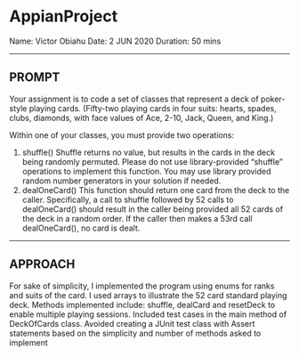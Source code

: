 # AppianProject
Name: Victor Obiahu
Date: 2 JUN 2020
Duration: 50 mins

------------------
PROMPT
------------------
Your assignment is to code a set of classes that represent a deck of poker-style playing cards.
(Fifty-two playing cards in four suits: hearts, spades, clubs, diamonds, with face values of Ace,
2-10, Jack, Queen, and King.)

Within one of your classes, you must provide two operations:
1. shuffle() Shuffle returns no value, but results in the cards in the deck being randomly
permuted. Please do not use library-provided “shuffle” operations to implement this function.
You may use library provided random number generators in your solution if needed.
2. dealOneCard() This function should return one card from the deck to the caller. Specifically, a
call to shuffle followed by 52 calls to dealOneCard() should result in the caller being provided all
52 cards of the deck in a random order. If the caller then makes a 53rd call dealOneCard(), no
card is dealt.

----------------
APPROACH
----------------
For sake of simplicity, I implemented the program using enums for ranks and suits of the card. I used arrays to illustrate the 52 card standard playing deck.
Methods implemented include: shuffle, dealCard and resetDeck  to enable multiple playing sessions. 
Included test cases in the main method of DeckOfCards class. Avoided creating a JUnit test class with Assert statements based on the simplicity and number of methods asked to implement
